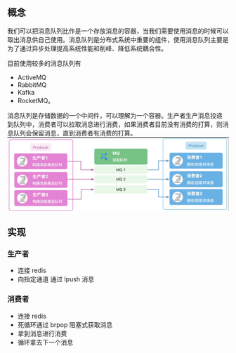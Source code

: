 ## 概念
我们可以把消息队列比作是一个存放消息的容器，当我们需要使用消息的时候可以取出消息供自己使用。消息队列是分布式系统中重要的组件，使用消息队列主要是为了通过异步处理提高系统性能和削峰、降低系统耦合性。

目前使用较多的消息队列有
* ActiveMQ
* RabbitMQ
* Kafka
* RocketMQ。

消息队列是存储数据的一个中间件，可以理解为一个容器。生产者生产消息投递 到队列中，消费者可以拉取消息进行消费，如果消费者目前没有消费的打算，则消息队列会保留消息，直到消费者有消费的打算。
![](../assets/img-backend/消息队列.png)

## 实现
### 生产者
* 连接 redis
* 向指定通道 通过 lpush 消息

### 消费者
* 连接 redis
* 死循环通过 brpop 阻塞式获取消息
* 拿到消息进行消费
* 循环拿去下一个消息
